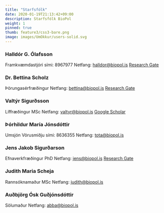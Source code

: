 ```yaml
---
title: "Starfsfólk"
date: 2020-01-19T21:13:42+09:00
description: Starfsfólk BioPol
weight: 1
pinned: true
thumb: feature3/css3-bare.png
image: images/UmOkkur/users-solid.svg
---
```


### Halldór G. Ólafsson
Framkvæmdastjóri
sími: 8967977
Netfang: halldor@biopol.is
[Research Gate](https://www.researchgate.net/profile/Halldor_Olafsson)

### Dr. Bettina Scholz
Þörungasérfræðingur
Netfang: bettina@biopol.is
[Research Gate](https://www.researchgate.net/profile/Bettina_Scholz)

### Valtýr Sigurðsson
Líffræðingur MSc
Netfang: valtyr@biopol.is
[Google Scholar](https://scholar.google.com/citations?user=-V5LEZwAAAAJ&hl=en)

### Þórhildur María Jónsdóttir
Umsjón Vörusmiðju
sími: 8636355
Netfang: tota@biopol.is

### Jens Jakob Sigurðarson
Efnaverkfræðingur PhD
Netfang: jens@biopol.is
[Research Gate](https://www.researchgate.net/profile/Jens_Jakob_Sigurdarson)

### Judith Maria Scheja
Rannsóknamaður MSc
Netfang: judith@biopol.is

### Auðbjörg Ósk Guðjónsdóttir
Sölumaður
Netfang: abba@biopol.is
